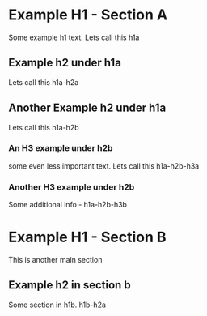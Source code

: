 # Example H1 - Section A

Some example h1 text. Lets call this h1a

## Example h2 under h1a

Lets call this h1a-h2a

## Another Example h2 under h1a

Lets call this h1a-h2b

### An H3 example under h2b

some even less important text. Lets call this h1a-h2b-h3a

### Another H3 example under h2b

Some additional info - h1a-h2b-h3b

# Example H1 - Section B

This is another main section

## Example h2 in section b

Some section in h1b. h1b-h2a